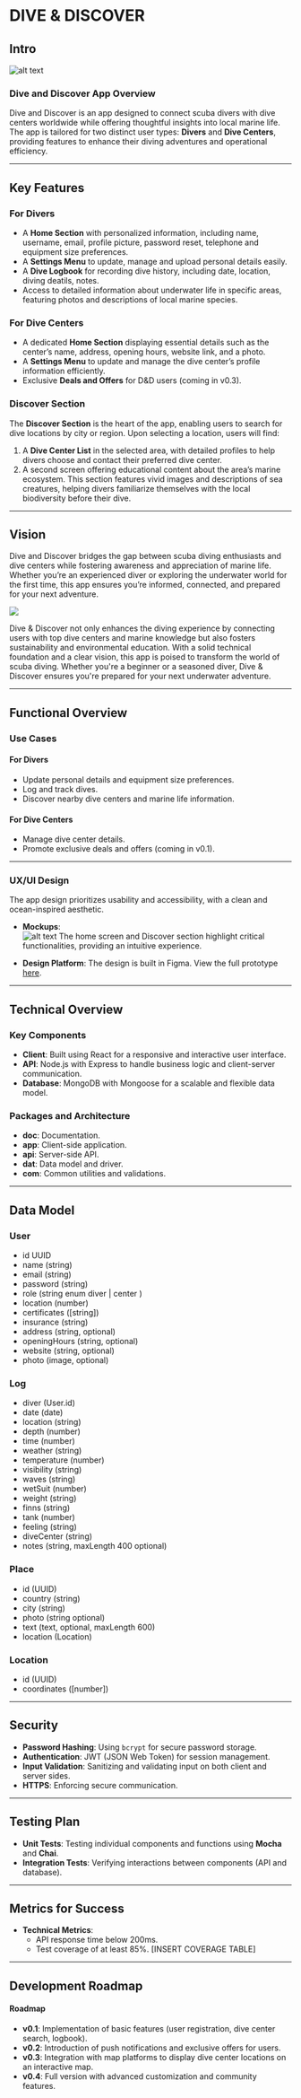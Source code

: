 
# DIVE & DISCOVER

## Intro

![alt text](<Dive & Discover.png>)

### Dive and Discover App Overview

Dive and Discover is an app designed to connect scuba divers with dive centers worldwide while offering thoughtful insights into local marine life. The app is tailored for two distinct user types: **Divers** and **Dive Centers**, providing features to enhance their diving adventures and operational efficiency.

---

## Key Features

### For Divers  
- A **Home Section** with personalized information, including name, username, email, profile picture, password reset, telephone and equipment size preferences.  
- A **Settings Menu** to update, manage and upload personal details easily.  
- A **Dive Logbook** for recording dive history, including date, location, diving deatils, notes.  
- Access to detailed information about underwater life in specific areas, featuring photos and descriptions of local marine species.

### **For Dive Centers**  
- A dedicated **Home Section** displaying essential details such as the center’s name, address, opening hours, website link, and a photo.  
- A **Settings Menu** to update and manage the dive center’s profile information efficiently.  
- Exclusive **Deals and Offers** for D&D users (coming in v0.3).

### Discover Section

The **Discover Section** is the heart of the app, enabling users to search for dive locations by city or region. Upon selecting a location, users will find:  
1. A **Dive Center List** in the selected area, with detailed profiles to help divers choose and contact their preferred dive center.  
2. A second screen offering educational content about the area’s marine ecosystem. This section features vivid images and descriptions of sea creatures, helping divers familiarize themselves with the local biodiversity before their dive.

---

## Vision

Dive and Discover bridges the gap between scuba diving enthusiasts and dive centers while fostering awareness and appreciation of marine life. Whether you’re an experienced diver or exploring the underwater world for the first time, this app ensures you’re informed, connected, and prepared for your next adventure.

![](https://media.giphy.com/media/v1.Y2lkPTc5MGI3NjExd2RxbmZ6MnRkdWV3NTFiNjZkano5NDFsM2R6Z2t4Mzg2Nnpsd2VtNyZlcD12MV9naWZzX3NlYXJjaCZjdD1n/cHZo4OjMQwca4iL4Pu/giphy.gif)



Dive & Discover not only enhances the diving experience by connecting users with top dive centers and marine knowledge but also fosters sustainability and environmental education. With a solid technical foundation and a clear vision, this app is poised to transform the world of scuba diving. Whether you're a beginner or a seasoned diver, Dive & Discover ensures you're prepared for your next underwater adventure.

---
## Functional Overview
### Use Cases

#### For Divers
- Update personal details and equipment size preferences.
- Log and track dives.
- Discover nearby dive centers and marine life information.

#### For Dive Centers
- Manage dive center details.
- Promote exclusive deals and offers (coming in v0.1).

---

### UX/UI Design

The app design prioritizes usability and accessibility, with a clean and ocean-inspired aesthetic.

- **Mockups**:  
![alt text](image-1.png)
The home screen and Discover section highlight critical functionalities, providing an intuitive experience.  

- **Design Platform**: The design is built in Figma. View the full prototype [here](https://www.figma.com/design/izhbCn1siLrHnPkkMKCJuz/DIVE%26DISCOVER?node-id=0-1&node-type=canvas&t=7hdyMoMmZXfLlOZg-0).

---

## Technical Overview

### Key Components
- **Client**: Built using React for a responsive and interactive user interface.
- **API**: Node.js with Express to handle business logic and client-server communication.
- **Database**: MongoDB with Mongoose for a scalable and flexible data model.

### Packages and Architecture
- **doc**: Documentation.
- **app**: Client-side application.
- **api**: Server-side API.
- **dat**: Data model and driver.
- **com**: Common utilities and validations.

---

## Data Model

### User 

  - id UUID
  - name (string)
  - email (string)
  - password (string)
  - role (string enum diver | center )
  - location (number)
  - certificates ([string])
  - insurance (string)
  - address (string, optional)
  - openingHours (string, optional)
  - website (string, optional)
  - photo (image, optional)

  ### Log
 - diver (User.id)
 - date (date)
 - location (string)
 - depth (number)
 - time (number)
 - weather (string)
 - temperature (number)
 - visibility (string)
 - waves (string)
 - wetSuit (number)
 - weight (string)
 - finns (string)
 - tank (number)
 - feeling (string)
 - diveCenter (string)
 - notes (string, maxLength 400 optional)
    

### Place
  - id (UUID)
  - country (string)
  - city (string)
  - photo (string optional)
  - text (text, optional, maxLength 600)
  - location (Location)

### Location
- id (UUID)
- coordinates ([number])


---

## Security

- **Password Hashing**: Using `bcrypt` for secure password storage.
- **Authentication**: JWT (JSON Web Token) for session management.
- **Input Validation**: Sanitizing and validating input on both client and server sides.
- **HTTPS**: Enforcing secure communication.

---

## Testing Plan

- **Unit Tests**: Testing individual components and functions using **Mocha** and **Chai**.
- **Integration Tests**: Verifying interactions between components (API and database).

---

## Metrics for Success

- **Technical Metrics**:
  - API response time below 200ms.
  - Test coverage of at least 85%.
[INSERT COVERAGE TABLE]
---




## **Development Roadmap**

#### Roadmap
- **v0.1**: Implementation of basic features (user registration, dive center search, logbook).
- **v0.2**: Introduction of push notifications and exclusive offers for users.
- **v0.3**: Integration with map platforms to display dive center locations on an interactive map.
- **v0.4**: Full version with advanced customization and community features.



